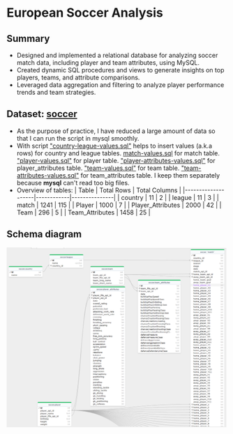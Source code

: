 # European Soccer Analysis

## Summary
* Designed and implemented a relational database for analyzing soccer match data, including player and team attributes, using MySQL.
* Created dynamic SQL procedures and views to generate insights on top players, teams, and attribute comparisons.
* Leveraged data aggregation and filtering to analyze player performance trends and team strategies.


## Dataset: [soccer](https://www.kaggle.com/datasets/hugomathien/soccer)
* As the purpose of practice, I have reduced a large amount of data so that I can run the script in mysql smoothly.
* With script ["country-league-values.sql"](country-league-values.sql) helps to insert values (a.k.a rows) for country and league tables. [match-values.sql]("match-values.sql") for match table. ["player-values.sql"](player-values.sql) for player table.  ["player-attributes-values.sql"](player-attributes-values.sql) for player_attributes table. ["team-values.sql"](team-values.sql) for team table. ["team-attributes-values.sql"](team-attributes-values.sql) for team_attributes table. I keep them separately because **mysql** can't read too big files.
* Overview of tables:
    | Table             | Total Rows | Total Columns |
    |--------------------|------------|---------------|
    | country           | 11         | 2             |
    | league            | 11         | 3             |
    | match             | 1241      | 115           |
    | Player            | 1000      | 7             |
    | Player_Attributes | 2000     | 42            |
    | Team              | 296        | 5             |
    | Team_Attributes   | 1458       | 25            |

## Schema diagram
![soccer-schema-diagram](image.png)
